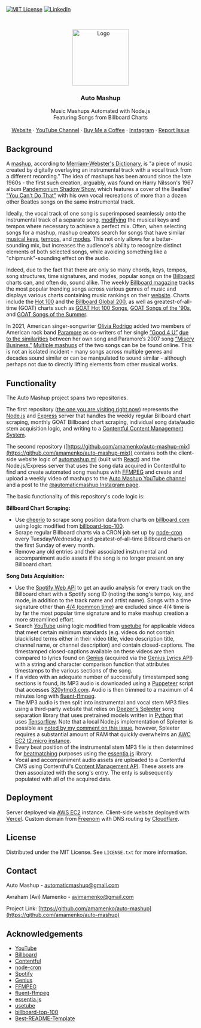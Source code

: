 [![MIT License][license-shield]][license-url]
[![LinkedIn][linkedin-shield]][linkedin-url]



<!-- PROJECT LOGO -->
<br />
<p align="center">
  <a href="https://github.com/amamenko/GlowLabs">
    <img src="https://images.ctfassets.net/r8d0zt89au6z/3RAHaHvXM719XrM7JKoyxB/a078e6a8e5e8d019de03ede83502025b/automashup_logo.jpg" alt="Logo" width="150" />
  </a>

  <h3 align="center">Auto Mashup</h3>

  <p align="center">
    Music Mashups Automated with Node.js
    <br />
    Featuring Songs from Billboard Charts
    <br />
    <br />
    <a href="https://www.automashup.ml/">Website</a>
    ·
    <a href="https://www.youtube.com/channel/UCbjaDBiyXCqWGT4inY8LCmQ">YouTube Channel</a>
     ·
    <a href="https://www.buymeacoffee.com/automashup">Buy Me a Coffee</a>
    ·
    <a href="https://www.instagram.com/automaticmashup/">Instagram</a>
    ·
    <a href="https://github.com/amamenko/auto-mashup/issues">Report Issue</a> 
  </p>
</p>


## Background

A [mashup](https://en.wikipedia.org/wiki/Mashup_(music)), according to [Merriam-Webster's Dictionary](https://www.merriam-webster.com/dictionary/mash-up), is "a piece of music created by digitally overlaying 
an instrumental track with a vocal track from a different recording." The idea of mashups has been around since the late 1960s - the first such creation, arguably,
was found on Harry Nilsson's 1967 album [Pandemonium Shadow Show](https://en.wikipedia.org/wiki/Pandemonium_Shadow_Show), which features a cover of the Beatles' 
["You Can't Do That"](https://en.wikipedia.org/wiki/You_Can%27t_Do_That) with his own vocal recreations of more than a dozen other Beatles songs on the same instrumental track.

Ideally, the vocal track of one song is superimposed seamlessly onto the instrumental track of a separate song, [modifying](https://en.wikipedia.org/wiki/Pitch_shift) 
the musical keys and tempos where necessary to achieve a perfect mix. Often, when selecting songs for a mashup, mashup creators search for songs that have similar
[musical keys](https://en.wikipedia.org/wiki/Key_(music)), [tempos](https://en.wikipedia.org/wiki/Tempo), and [modes](https://en.wikipedia.org/wiki/Mode_(music)).
This not only allows for a better-sounding mix, but increases the audience's ability to recognize distinct elements of both selected songs, while avoiding something like a
"chipmunk"-sounding effect on the audio.

Indeed, due to the fact that there are only so many chords, keys, tempos, song structures, time signatures, and modes, popular songs on the [Billboard](https://www.billboard.com/) 
charts can, and often do, sound alike. The weekly [Billboard magazine](https://en.wikipedia.org/wiki/Billboard_(magazine)) tracks the most popular trending songs 
across various genres of music and displays various charts containing music rankings on their [website]((https://www.billboard.com/)). Charts include 
the [Hot 100](https://www.billboard.com/charts/hot-100/) and the [Billboard Global 200](https://www.billboard.com/charts/billboard-global-200/), 
as well as greatest-of-all-time (GOAT) charts such as [GOAT Hot 100 Songs](greatest-hot-100-singles), [GOAT Songs of the '90s](greatest-billboards-top-songs-90s),
and [GOAT Songs of the Summer](https://www.billboard.com/charts/greatest-of-all-time-songs-of-the-summer/).

In 2021, American singer-songwriter [Olivia Rodrigo](https://en.wikipedia.org/wiki/Olivia_Rodrigo) added two members of American rock band 
[Paramore](https://en.wikipedia.org/wiki/Paramore) as co-writers of her single [“Good 4 U”](https://en.wikipedia.org/wiki/Good_4_U) 
[due to the similarities](https://variety.com/2021/music/news/olivia-rodrigo-paramore-good-4-u-misery-business-1235048791/)
between her own song and Paramore’s 2007 song [“Misery Business."](https://en.wikipedia.org/wiki/Misery_Business) 
[Multiple mashups](https://www.youtube.com/results?search_query=good+4+u+misery+business+mashup) of 
the two songs can be be found online. This is not an isolated incident - many songs across multiple genres and decades sound similar or can be manipulated 
to sound similar - although perhaps not due to directly lifting elements from other musical works.

## Functionality

The Auto Mashup project spans two repositories. 

The first repository ([the one you are visiting right now](https://github.com/amamenko/auto-mashup)) represents
the [Node.js](https://nodejs.org/en/) and [Express](https://expressjs.com/) server that handles the weekly regular Billboard chart scraping, monthly GOAT 
Billboard chart scraping, individual song data/audio stem acquisition logic, and writing to a [Contentful Content Management System](https://www.contentful.com/). 

The second repository 
([https://github.com/amamenko/auto-mashup-mix](https://github.com/amamenko/auto-mashup-mix)) contains both the client-side website logic of [automashup.ml](https://www.automashup.ml/)
(built with [React](https://reactjs.org/)) and the Node.js/Express server that uses the song data acquired in Contentful to find and create automated song mashups
with [FFMPEG](https://ffmpeg.org/) and create and upload a weekly video of mashups to the [Auto Mashup YouTube channel](https://www.youtube.com/channel/UCbjaDBiyXCqWGT4inY8LCmQ)
and a post to the [@automaticmashup Instagram page](https://www.instagram.com/automaticmashup/).

The basic functionality of this repository's code logic is: 

<strong>Billboard Chart Scraping:</strong>
* Use [cheerio](https://www.npmjs.com/package/cheerio) to scrape song position data from charts on [billboard.com](https://www.billboard.com/) using logic modified from [billboard-top-100](https://www.npmjs.com/package/billboard-top-100).
* Scrape regular Billboard charts via a CRON job set up by [node-cron](https://www.npmjs.com/package/node-cron) every Tuesday/Wednesday and greatest-of-all-time Billboard charts on the first Sunday of every month.
* Remove any old entries and their associated instrumental and accompaniment audio assets if the song is no longer present on any Billboard chart.

<strong>Song Data Acquisition:</strong>
* Use the [Spotify Web API](https://www.npmjs.com/package/spotify-web-api-node) to get an audio analysis for every track on the Billboard chart with a Spotify 
song ID (noting the song's tempo, key, and mode, in addition to the track name and artist name). Songs with a time signature other than 
[4/4 (common time)](https://en.wikipedia.org/wiki/Time_signature#common_time) are excluded since 4/4 time is by far the most popular time signature and to make 
mashup creation a more streamlined effort.
* Search [YouTube](https://www.youtube.com/) using logic modified from [usetube](https://www.npmjs.com/package/usetube) for applicable videos that meet certain minimum standards (e.g. videos do not contain 
blacklisted terms either in their video title, video description title, channel name, or channel description) and contain closed-captions. The timestamped closed-captions
available on these videos are then compared to lyrics found on [Genius](https://genius.com/) (acquired via the [Genius Lyrics API](https://www.npmjs.com/package/genius-lyrics-api))
with a string and character comparison function that attributes timestamps to the various sections of the song.
* If a video with an adequate number of successfully timestamped song sections is found, its MP3 audio is downloaded using a [Puppeteer](https://www.npmjs.com/package/puppeteer)
script that accesses [320ytmp3.com](https://320ytmp3.com). Audio is then trimmed to a maximum of 4 minutes long with [fluent-ffmpeg](https://www.npmjs.com/package/fluent-ffmpeg).
* The MP3 audio is then split into instrumental and vocal stem MP3 files using a third-party website that relies on 
[Deezer's Spleeter](https://github.com/deezer/spleeter) song separation library that uses pretrained models written in [Python](https://www.python.org/) that uses [Tensorflow](https://tensorflow.org/).
Note that a local Node.js implementation of Spleeter is possible as [noted by my comment on this issue](https://github.com/deezer/spleeter/issues/358#issuecomment-914895894), however,
Spleeter requires a substantial amount of RAM that quickly overwhelms an [AWC EC2 t2.micro instance](https://aws.amazon.com/ec2/instance-types/t2/).
* Every beat position of the instrumental stem MP3 file is then determined for [beatmatching](https://en.wikipedia.org/wiki/Beatmatching) purposes using the [essentia.js](https://mtg.github.io/essentia.js/) library.
* Vocal and accompaniment audio assets are uploaded to a Contentful CMS using Contentful's [Content Management API](https://www.npmjs.com/package/contentful-management). These assets are then associated with the song's entry. The enty is subsequently populated with all of the acquired data.

## Deployment

Server deployed via [AWS EC2](https://aws.amazon.com/ec2/) instance. Client-side website deployed with [Vercel](https://vercel.com/). Custom domain from [Freenom](https://www.freenom.com/) with DNS routing by [Cloudflare](https://www.cloudflare.com/).


<!-- LICENSE -->
## License

Distributed under the MIT License. See `LICENSE.txt` for more information.

<!-- CONTACT -->
## Contact

Auto Mashup - automaticmashup@gmail.com

Avraham (Avi) Mamenko - avimamenko@gmail.com

Project Link: [https://github.com/amamenko/auto-mashup](https://github.com/amamenko/auto-mashup)


<!-- ACKNOWLEDGEMENTS -->
## Acknowledgements
* [YouTube](https://www.youtube.com/)
* [Billboard](https://www.billboard.com/)
* [Contentful](https://www.contentful.com/)
* [node-cron](https://www.npmjs.com/package/node-cron)
* [Spotify](https://www.spotify.com/us/) 
* [Genius](https://genius.com/)
* [FFMPEG](https://ffmpeg.org/)
* [fluent-ffmpeg](https://www.npmjs.com/package/fluent-ffmpeg)
* [essentia.js](https://mtg.github.io/essentia.js/)
* [usetube](https://www.npmjs.com/package/usetube)
* [billboard-top-100](https://www.npmjs.com/package/billboard-top-100)
* [Best-README-Template](https://github.com/othneildrew/Best-README-Template)


<!-- MARKDOWN LINKS & IMAGES -->
<!-- https://www.markdownguide.org/basic-syntax/#reference-style-links -->
[license-shield]: https://img.shields.io/github/license/othneildrew/Best-README-Template.svg?style=for-the-badge
[license-url]: https://github.com/amamenko/auto-mashup/blob/master/LICENSE.txt
[linkedin-shield]: https://img.shields.io/badge/-LinkedIn-black.svg?style=for-the-badge&logo=linkedin&colorB=555
[linkedin-url]: https://www.linkedin.com/in/avrahammamenko
